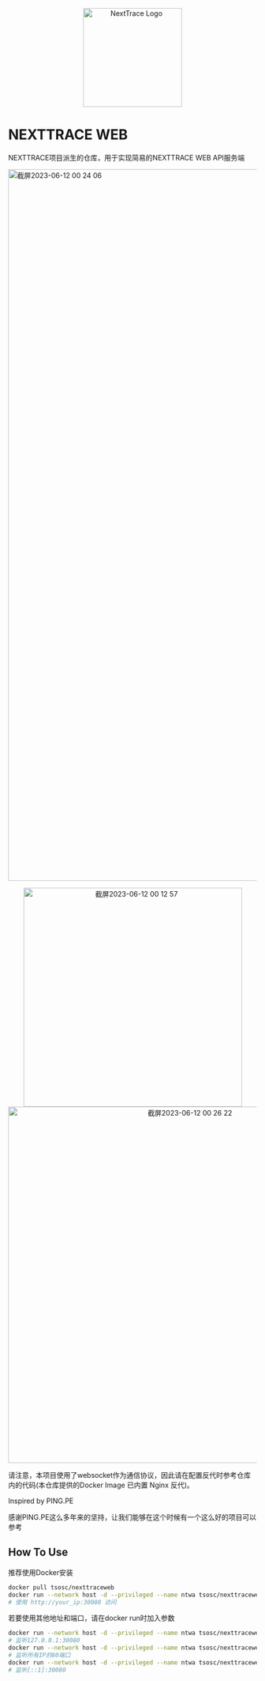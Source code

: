 <div align="center">

<img src="https://github.com/sjlleo/nexttrace/raw/main/asset/logo.png" height="200px" alt="NextTrace Logo"/>

</div>

# NEXTTRACE WEB

NEXTTRACE项目派生的仓库，用于实现简易的NEXTTRACE WEB API服务端

<img width="1440" alt="截屏2023-06-12 00 24 06" src="https://github.com/tsosunchia/nexttracewebapi/assets/59512455/798554e2-190e-4425-9527-3a11708dafd8">
<p align="center">
  <img width="443" alt="截屏2023-06-12 00 12 57" src="https://github.com/tsosunchia/nexttracewebapi/assets/59512455/1eb4b6ce-3ed9-4728-be85-fbdabc5803bd">
  <img width="721" alt="截屏2023-06-12 00 26 22" src="https://github.com/tsosunchia/nexttracewebapi/assets/59512455/a0563bfc-37a8-417a-89bf-3ab87ef44d6d">
</p>




请注意，本项目使用了websocket作为通信协议，因此请在配置反代时参考仓库内的代码(本仓库提供的Docker Image 已内置 Nginx 反代)。

Inspired by PING.PE

感谢PING.PE这么多年来的坚持，让我们能够在这个时候有一个这么好的项目可以参考

## How To Use

推荐使用Docker安装
```bash
docker pull tsosc/nexttraceweb
docker run --network host -d --privileged --name ntwa tsosc/nexttraceweb
# 使用 http://your_ip:30080 访问
```
若要使用其他地址和端口，请在docker run时加入参数
```bash
docker run --network host -d --privileged --name ntwa tsosc/nexttraceweb 127.0.0.1:30080
# 监听127.0.0.1:30080
docker run --network host -d --privileged --name ntwa tsosc/nexttraceweb 80
# 监听所有IP的80端口
docker run --network host -d --privileged --name ntwa tsosc/nexttraceweb [::1]:30080
# 监听[::1]:30080
```

